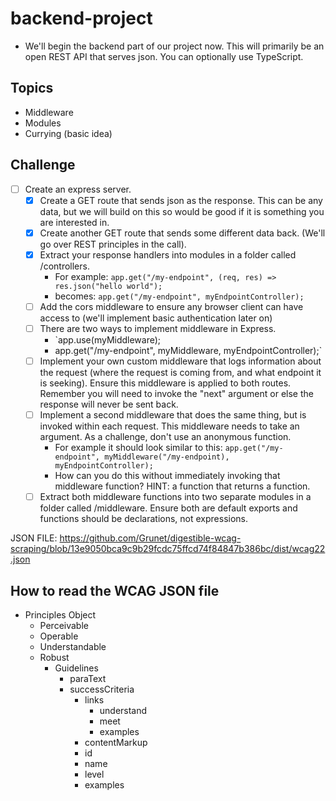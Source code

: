 # backend-project

- We'll begin the backend part of our project now. This will primarily be an open REST API that serves json. You can optionally use TypeScript.

## Topics

- Middleware
- Modules
- Currying (basic idea)

## Challenge

- [ ] Create an express server.
  - [x] Create a GET route that sends json as the response. This can be any data, but we will build on this so would be good if it is something you are interested in.
  - [x] Create another GET route that sends some different data back. (We'll go over REST principles in the call).
  - [x] Extract your response handlers into modules in a folder called /controllers.
    - For example: `app.get("/my-endpoint", (req, res) => res.json("hello world");`
    - becomes: `app.get("/my-endpoint", myEndpointController);`
  - [ ] Add the cors middleware to ensure any browser client can have access to (we'll implement basic authentication later on)
  - [ ] There are two ways to implement middleware in Express.
    - `app.use(myMiddleware);
    - app.get("/my-endpoint", myMiddleware, myEndpointController);`
  - [ ] Implement your own custom middleware that logs information about the request (where the request is coming from, and what endpoint it is seeking). Ensure this middleware is applied to both routes. Remember you will need to invoke the "next" argument or else the response will never be sent back.
  - [ ] Implement a second middleware that does the same thing, but is invoked within each request. This middleware needs to take an argument. As a challenge, don't use an anonymous function.
    - For example it should look similar to this: `app.get("/my-endpoint", myMiddleware("/my-endpoint), myEndpointController);`
    - How can you do this without immediately invoking that middleware function? HINT: a function that returns a function.
  - [ ] Extract both middleware functions into two separate modules in a folder called /middleware. Ensure both are default exports and functions should be declarations, not expressions.

JSON FILE: https://github.com/Grunet/digestible-wcag-scraping/blob/13e9050bca9c9b29fcdc75ffcd74f84847b386bc/dist/wcag22.json

## How to read the WCAG JSON file

- Principles Object
  - Perceivable
  - Operable
  - Understandable
  - Robust
    - Guidelines
      - paraText
      - successCriteria
        - links
          - understand
          - meet
          - examples
        - contentMarkup
        - id
        - name
        - level
        - examples
